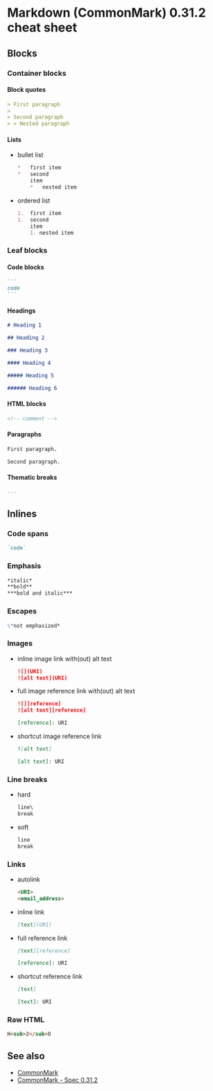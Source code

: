 # Markdown (CommonMark) 0.31.2 cheat sheet

## Blocks

### Container blocks

#### Block quotes

```markdown
> First paragraph
>
> Second paragraph
> > Nested paragraph
```

#### Lists

*   bullet list

    ```markdown
    *   first item
    *   second
        item
        *   nested item
    ```

*   ordered list

    ```markdown
    1.  first item
    1.  second
        item
        1. nested item
    ```

### Leaf blocks

#### Code blocks

````markdown
```
code
```
````

#### Headings

```markdown
# Heading 1

## Heading 2

### Heading 3

#### Heading 4

##### Heading 5

###### Heading 6
```

#### HTML blocks

```markdown
<!-- comment -->
```

#### Paragraphs

```markdown
First paragraph.

Second paragraph.
```

#### Thematic breaks

```markdown
---
```

## Inlines

### Code spans

```markdown
`code`
```

### Emphasis

```markdown
*italic*
**bold**
***bold and italic***
```

### Escapes

```markdown
\*not emphasized*
```

### Images

*   inline image link with(out) alt text

    ```markdown
    ![](URI)
    ![alt text](URI)
    ```

*   full image reference link with(out) alt text

    ```markdown
    ![][reference]
    ![alt text][reference]

    [reference]: URI
    ```

*   shortcut image reference link

    ```markdown
    ![alt text]

    [alt text]: URI
    ```

### Line breaks

*   hard

    ```markdown
    line\
    break
    ```

*   soft

    ```markdown
    line
    break
    ```

### Links

*   autolink

    ```markdown
    <URI>
    <email_address>
    ```

*   inline link

    ```markdown
    [text](URI)
    ```

*   full reference link

    ```markdown
    [text][reference]

    [reference]: URI
    ```

*   shortcut reference link

    ```markdown
    [text]

    [text]: URI
    ```

### Raw HTML

```markdown
H<sub>2</sub>O
```

## See also

*   [CommonMark](https://commonmark.org)
*   [CommonMark - Spec 0.31.2](https://spec.commonmark.org/0.31.2/)
